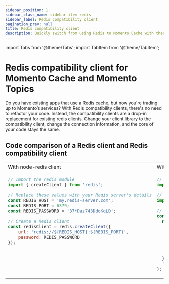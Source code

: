 ```yaml
---
sidebar_position: 1
sidebar_class_name: sidebar-item-redis
sidebar_label: Redis compatibility client
pagination_prev: null
title: Redis compatibility client
description: Quickly switch from using Redis to Momento Cache with these drop in replacement client libraries
---
```


import Tabs from '@theme/Tabs';
import TabItem from '@theme/TabItem';

# Redis compatibility client for Momento Cache and Momento Topics
Do you have existing apps that use a Redis cache, but now you're trading up to Momento’s services? With Redis compatibility clients, there's no need to refactor your code. Instead, the compatibility clients are a drop-in replacement for existing redis clients. Change your client library to the compatibility client, change the connection information, and the core of your code stays the same.

## Code comparison of a Redis client and Redis compatibility client
<Tabs>
  <TabItem value="nodejs" label="Node.js" default>

<table>
<tr><td width="50%">With node-redis client</td><td width="50%">With Momento's Redis compatibility client</td></tr>
<tr><td width="50%" valign="top">

```node.js
// Import the redis module
import { createClient } from 'redis';

// Replace these values with your Redis server's details
const REDIS_HOST = 'my.redis-server.com';
const REDIS_PORT = 6379;
const REDIS_PASSWORD = '37*Daz743DdoKqLD';

// Create a Redis client
const redisClient = redis.createClient({
    url: 'redis://${REDIS_HOST}:${REDIS_PORT}',
    password: REDIS_PASSWORD
});

```

</td>
<td width="50%">

```node.js
// Import the Momento redis compatibility client.
import * as MomentoRedis from 'momento-redis-client';

// Initialize Momento's client.
import { CacheClient, Configurations, CredentialProvider, } from 'momento-redis-client/node_modules/@gomomento/sdk';

// Create the connection to the Momento Cache or Momento Topic
const redisClient = MomentoRedis.createClient(
  new CacheClient({
    configuration: Configurations.Laptop.v1(),
    credentialProvider: CredentialProvider.fromEnvironmentVariable({
      environmentVariableName: 'MOMENTO_AUTH_TOKEN',
    }),
    //set the TTL for items written with this connection to default to 60 secs.
    defaultTtlSeconds: 60,
  }),
  'cache'
);
```

</td></tr>
</table>

  </TabItem>

</Tabs>

